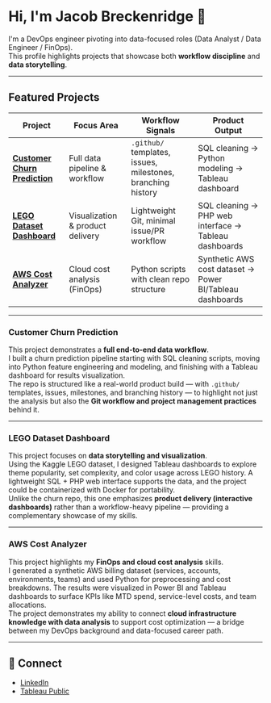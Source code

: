 # Hi, I'm Jacob Breckenridge 👋

I'm a DevOps engineer pivoting into data-focused roles (Data Analyst / Data Engineer / FinOps).  
This profile highlights projects that showcase both **workflow discipline** and **data storytelling**.

---

## Featured Projects

| Project | Focus Area | Workflow Signals | Product Output |
|---------|------------|------------------|----------------|
| **[Customer Churn Prediction](https://github.com/jbrdge/churn-prediction)** | Full data pipeline & workflow | `.github/` templates, issues, milestones, branching history | SQL cleaning → Python modeling → Tableau dashboard |
| **[LEGO Dataset Dashboard](https://github.com/jbrdge/lego)** | Visualization & product delivery | Lightweight Git, minimal issue/PR workflow | SQL cleaning → PHP web interface → Tableau dashboards |
| **[AWS Cost Analyzer](https://public.tableau.com/app/profile/jacob.breckenridge3515/viz/AWSCostDashboard-Sample1Month/AWSCostAnalysisAug2025)** | Cloud cost analysis (FinOps) | Python scripts with clean repo structure | Synthetic AWS cost dataset → Power BI/Tableau dashboards |

---

### Customer Churn Prediction
This project demonstrates a **full end-to-end data workflow**.  
I built a churn prediction pipeline starting with SQL cleaning scripts, moving into Python feature engineering and modeling, and finishing with a Tableau dashboard for results visualization.  
The repo is structured like a real-world product build — with `.github/` templates, issues, milestones, and branching history — to highlight not just the analysis but also the **Git workflow and project management practices** behind it.

---

### LEGO Dataset Dashboard
This project focuses on **data storytelling and visualization**.  
Using the Kaggle LEGO dataset, I designed Tableau dashboards to explore theme popularity, set complexity, and color usage across LEGO history. A lightweight SQL + PHP web interface supports the data, and the project could be containerized with Docker for portability.  
Unlike the churn repo, this one emphasizes **product delivery (interactive dashboards)** rather than a workflow-heavy pipeline — providing a complementary showcase of my skills.

---

### AWS Cost Analyzer
This project highlights my **FinOps and cloud cost analysis** skills.  
I generated a synthetic AWS billing dataset (services, accounts, environments, teams) and used Python for preprocessing and cost breakdowns. The results were visualized in Power BI and Tableau dashboards to surface KPIs like MTD spend, service-level costs, and team allocations.  
The project demonstrates my ability to connect **cloud infrastructure knowledge with data analysis** to support cost optimization — a bridge between my DevOps background and data-focused career path.

---

## 🔗 Connect
- [LinkedIn](https://www.linkedin.com/in/jacobbreckenridge/) 
- [Tableau Public](https://public.tableau.com/app/profile/jacob.breckenridge3515/vizzes)  
